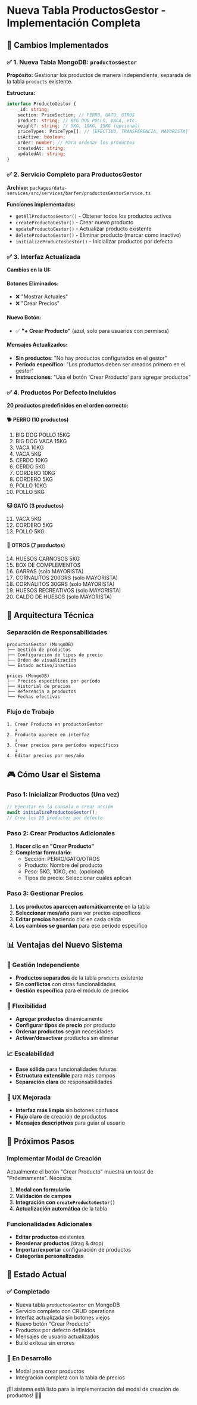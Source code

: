 # Nueva Tabla ProductosGestor - Implementación Completa

## 🎯 **Cambios Implementados**

### ✅ **1. Nueva Tabla MongoDB: `productosGestor`**

**Propósito:** Gestionar los productos de manera independiente, separada de la tabla `products` existente.

**Estructura:**
```typescript
interface ProductoGestor {
    _id: string;
    section: PriceSection; // PERRO, GATO, OTROS
    product: string; // BIG DOG POLLO, VACA, etc.
    weight?: string; // 5KG, 10KG, 15KG (opcional)
    priceTypes: PriceType[]; // [EFECTIVO, TRANSFERENCIA, MAYORISTA]
    isActive: boolean;
    order: number; // Para ordenar los productos
    createdAt: string;
    updatedAt: string;
}
```

### ✅ **2. Servicio Completo para ProductosGestor**

**Archivo:** `packages/data-services/src/services/barfer/productosGestorService.ts`

**Funciones implementadas:**
- `getAllProductosGestor()` - Obtener todos los productos activos
- `createProductoGestor()` - Crear nuevo producto
- `updateProductoGestor()` - Actualizar producto existente
- `deleteProductoGestor()` - Eliminar producto (marcar como inactivo)
- `initializeProductosGestor()` - Inicializar productos por defecto

### ✅ **3. Interfaz Actualizada**

**Cambios en la UI:**

#### **Botones Eliminados:**
- ❌ "Mostrar Actuales" 
- ❌ "Crear Precios"

#### **Nuevo Botón:**
- ✅ **"+ Crear Producto"** (azul, solo para usuarios con permisos)

#### **Mensajes Actualizados:**
- **Sin productos**: "No hay productos configurados en el gestor"
- **Período específico**: "Los productos deben ser creados primero en el gestor"
- **Instrucciones**: "Usa el botón 'Crear Producto' para agregar productos"

### ✅ **4. Productos Por Defecto Incluidos**

**20 productos predefinidos en el orden correcto:**

#### **🐕 PERRO (10 productos)**
1. BIG DOG POLLO 15KG
2. BIG DOG VACA 15KG
3. VACA 10KG
4. VACA 5KG
5. CERDO 10KG
6. CERDO 5KG
7. CORDERO 10KG
8. CORDERO 5KG
9. POLLO 10KG
10. POLLO 5KG

#### **🐱 GATO (3 productos)**
11. VACA 5KG
12. CORDERO 5KG
13. POLLO 5KG

#### **🦴 OTROS (7 productos)**
14. HUESOS CARNOSOS 5KG
15. BOX DE COMPLEMENTOS
16. GARRAS (solo MAYORISTA)
17. CORNALITOS 200GRS (solo MAYORISTA)
18. CORNALITOS 30GRS (solo MAYORISTA)
19. HUESOS RECREATIVOS (solo MAYORISTA)
20. CALDO DE HUESOS (solo MAYORISTA)

## 🔧 **Arquitectura Técnica**

### **Separación de Responsabilidades**

```
productosGestor (MongoDB)
├── Gestión de productos
├── Configuración de tipos de precio
├── Orden de visualización
└── Estado activo/inactivo

prices (MongoDB)
├── Precios específicos por período
├── Historial de precios
├── Referencia a productos
└── Fechas efectivas
```

### **Flujo de Trabajo**

```
1. Crear Producto en productosGestor
   ↓
2. Producto aparece en interfaz
   ↓
3. Crear precios para períodos específicos
   ↓
4. Editar precios por mes/año
```

## 🎮 **Cómo Usar el Sistema**

### **Paso 1: Inicializar Productos (Una vez)**
```javascript
// Ejecutar en la consola o crear acción
await initializeProductosGestor();
// Crea los 20 productos por defecto
```

### **Paso 2: Crear Productos Adicionales**
1. **Hacer clic en "Crear Producto"**
2. **Completar formulario:**
   - Sección: PERRO/GATO/OTROS
   - Producto: Nombre del producto
   - Peso: 5KG, 10KG, etc. (opcional)
   - Tipos de precio: Seleccionar cuáles aplican

### **Paso 3: Gestionar Precios**
1. **Los productos aparecen automáticamente** en la tabla
2. **Seleccionar mes/año** para ver precios específicos
3. **Editar precios** haciendo clic en cada celda
4. **Los cambios se guardan** para ese período específico

## 📊 **Ventajas del Nuevo Sistema**

### **🎯 Gestión Independiente**
- **Productos separados** de la tabla `products` existente
- **Sin conflictos** con otras funcionalidades
- **Gestión específica** para el módulo de precios

### **🔧 Flexibilidad**
- **Agregar productos** dinámicamente
- **Configurar tipos de precio** por producto
- **Ordenar productos** según necesidades
- **Activar/desactivar** productos sin eliminar

### **📈 Escalabilidad**
- **Base sólida** para funcionalidades futuras
- **Estructura extensible** para más campos
- **Separación clara** de responsabilidades

### **🎨 UX Mejorada**
- **Interfaz más limpia** sin botones confusos
- **Flujo claro** de creación de productos
- **Mensajes descriptivos** para guiar al usuario

## 🚀 **Próximos Pasos**

### **Implementar Modal de Creación**
Actualmente el botón "Crear Producto" muestra un toast de "Próximamente". Necesita:

1. **Modal con formulario**
2. **Validación de campos**
3. **Integración con `createProductoGestor()`**
4. **Actualización automática** de la tabla

### **Funcionalidades Adicionales**
- **Editar productos** existentes
- **Reordenar productos** (drag & drop)
- **Importar/exportar** configuración de productos
- **Categorías personalizadas**

## 🎉 **Estado Actual**

### ✅ **Completado**
- Nueva tabla `productosGestor` en MongoDB
- Servicio completo con CRUD operations
- Interfaz actualizada sin botones viejos
- Nuevo botón "Crear Producto"
- Productos por defecto definidos
- Mensajes de usuario actualizados
- Build exitosa sin errores

### 🔄 **En Desarrollo**
- Modal para crear productos
- Integración completa con la tabla de precios

¡El sistema está listo para la implementación del modal de creación de productos! 🚀✨
